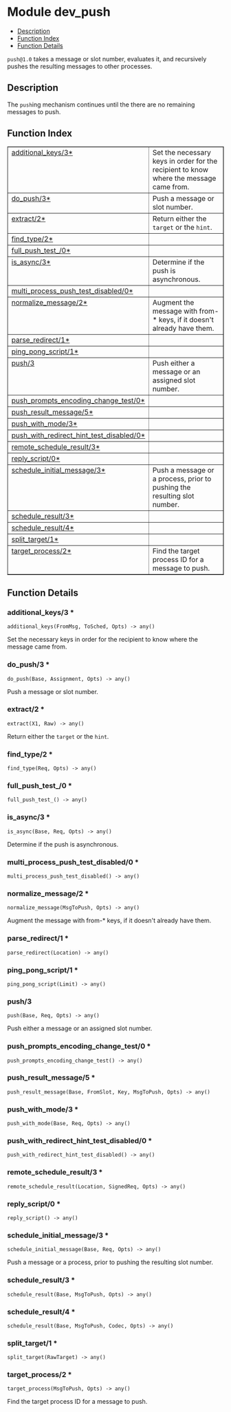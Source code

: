 

# Module dev_push
* [Description](#description)
* [Function Index](#index)
* [Function Details](#functions)

`push@1.0` takes a message or slot number, evaluates it, and recursively
pushes the resulting messages to other processes.

<a name="description"></a>

## Description
The `push`ing mechanism
continues until the there are no remaining messages to push.<a name="index"></a>

## Function Index


<table width="100%" border="1" cellspacing="0" cellpadding="2" summary="function index"><tr><td valign="top"><a href="#additional_keys-3">additional_keys/3*</a></td><td>Set the necessary keys in order for the recipient to know where the
message came from.</td></tr><tr><td valign="top"><a href="#do_push-3">do_push/3*</a></td><td>Push a message or slot number.</td></tr><tr><td valign="top"><a href="#extract-2">extract/2*</a></td><td>Return either the <code>target</code> or the <code>hint</code>.</td></tr><tr><td valign="top"><a href="#find_type-2">find_type/2*</a></td><td></td></tr><tr><td valign="top"><a href="#full_push_test_-0">full_push_test_/0*</a></td><td></td></tr><tr><td valign="top"><a href="#is_async-3">is_async/3*</a></td><td>Determine if the push is asynchronous.</td></tr><tr><td valign="top"><a href="#multi_process_push_test_disabled-0">multi_process_push_test_disabled/0*</a></td><td></td></tr><tr><td valign="top"><a href="#normalize_message-2">normalize_message/2*</a></td><td>Augment the message with from-* keys, if it doesn't already have them.</td></tr><tr><td valign="top"><a href="#parse_redirect-1">parse_redirect/1*</a></td><td></td></tr><tr><td valign="top"><a href="#ping_pong_script-1">ping_pong_script/1*</a></td><td></td></tr><tr><td valign="top"><a href="#push-3">push/3</a></td><td>Push either a message or an assigned slot number.</td></tr><tr><td valign="top"><a href="#push_prompts_encoding_change_test-0">push_prompts_encoding_change_test/0*</a></td><td></td></tr><tr><td valign="top"><a href="#push_result_message-5">push_result_message/5*</a></td><td></td></tr><tr><td valign="top"><a href="#push_with_mode-3">push_with_mode/3*</a></td><td></td></tr><tr><td valign="top"><a href="#push_with_redirect_hint_test_disabled-0">push_with_redirect_hint_test_disabled/0*</a></td><td></td></tr><tr><td valign="top"><a href="#remote_schedule_result-3">remote_schedule_result/3*</a></td><td></td></tr><tr><td valign="top"><a href="#reply_script-0">reply_script/0*</a></td><td></td></tr><tr><td valign="top"><a href="#schedule_initial_message-3">schedule_initial_message/3*</a></td><td>Push a message or a process, prior to pushing the resulting slot number.</td></tr><tr><td valign="top"><a href="#schedule_result-3">schedule_result/3*</a></td><td></td></tr><tr><td valign="top"><a href="#schedule_result-4">schedule_result/4*</a></td><td></td></tr><tr><td valign="top"><a href="#split_target-1">split_target/1*</a></td><td></td></tr><tr><td valign="top"><a href="#target_process-2">target_process/2*</a></td><td>Find the target process ID for a message to push.</td></tr></table>


<a name="functions"></a>

## Function Details

<a name="additional_keys-3"></a>

### additional_keys/3 *

`additional_keys(FromMsg, ToSched, Opts) -> any()`

Set the necessary keys in order for the recipient to know where the
message came from.

<a name="do_push-3"></a>

### do_push/3 *

`do_push(Base, Assignment, Opts) -> any()`

Push a message or slot number.

<a name="extract-2"></a>

### extract/2 *

`extract(X1, Raw) -> any()`

Return either the `target` or the `hint`.

<a name="find_type-2"></a>

### find_type/2 *

`find_type(Req, Opts) -> any()`

<a name="full_push_test_-0"></a>

### full_push_test_/0 *

`full_push_test_() -> any()`

<a name="is_async-3"></a>

### is_async/3 *

`is_async(Base, Req, Opts) -> any()`

Determine if the push is asynchronous.

<a name="multi_process_push_test_disabled-0"></a>

### multi_process_push_test_disabled/0 *

`multi_process_push_test_disabled() -> any()`

<a name="normalize_message-2"></a>

### normalize_message/2 *

`normalize_message(MsgToPush, Opts) -> any()`

Augment the message with from-* keys, if it doesn't already have them.

<a name="parse_redirect-1"></a>

### parse_redirect/1 *

`parse_redirect(Location) -> any()`

<a name="ping_pong_script-1"></a>

### ping_pong_script/1 *

`ping_pong_script(Limit) -> any()`

<a name="push-3"></a>

### push/3

`push(Base, Req, Opts) -> any()`

Push either a message or an assigned slot number.

<a name="push_prompts_encoding_change_test-0"></a>

### push_prompts_encoding_change_test/0 *

`push_prompts_encoding_change_test() -> any()`

<a name="push_result_message-5"></a>

### push_result_message/5 *

`push_result_message(Base, FromSlot, Key, MsgToPush, Opts) -> any()`

<a name="push_with_mode-3"></a>

### push_with_mode/3 *

`push_with_mode(Base, Req, Opts) -> any()`

<a name="push_with_redirect_hint_test_disabled-0"></a>

### push_with_redirect_hint_test_disabled/0 *

`push_with_redirect_hint_test_disabled() -> any()`

<a name="remote_schedule_result-3"></a>

### remote_schedule_result/3 *

`remote_schedule_result(Location, SignedReq, Opts) -> any()`

<a name="reply_script-0"></a>

### reply_script/0 *

`reply_script() -> any()`

<a name="schedule_initial_message-3"></a>

### schedule_initial_message/3 *

`schedule_initial_message(Base, Req, Opts) -> any()`

Push a message or a process, prior to pushing the resulting slot number.

<a name="schedule_result-3"></a>

### schedule_result/3 *

`schedule_result(Base, MsgToPush, Opts) -> any()`

<a name="schedule_result-4"></a>

### schedule_result/4 *

`schedule_result(Base, MsgToPush, Codec, Opts) -> any()`

<a name="split_target-1"></a>

### split_target/1 *

`split_target(RawTarget) -> any()`

<a name="target_process-2"></a>

### target_process/2 *

`target_process(MsgToPush, Opts) -> any()`

Find the target process ID for a message to push.

